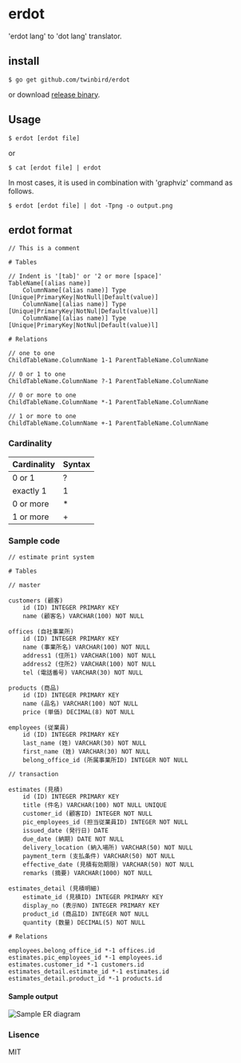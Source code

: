 # erdot

'erdot lang' to 'dot lang' translator.

## install

```console
$ go get github.com/twinbird/erdot
```

or download [release binary](https://github.com/twinbird/erdot/releases).

## Usage

```console
$ erdot [erdot file]
```

or

```console
$ cat [erdot file] | erdot
```

In most cases, it is used in combination with 'graphviz' command as follows.

```console
$ erdot [erdot file] | dot -Tpng -o output.png
```

## erdot format

```
// This is a comment

# Tables

// Indent is '[tab]' or '2 or more [space]'
TableName[(alias name)]
	ColumnName[(alias name)] Type [Unique|PrimaryKey|NotNull|Default(value)]
	ColumnName[(alias name)] Type [Unique|PrimaryKey|NotNul|Default(value)l]
	ColumnName[(alias name)] Type [Unique|PrimaryKey|NotNul|Default(value)l]

# Relations

// one to one
ChildTableName.ColumnName 1-1 ParentTableName.ColumnName 

// 0 or 1 to one
ChildTableName.ColumnName ?-1 ParentTableName.ColumnName 

// 0 or more to one
ChildTableName.ColumnName *-1 ParentTableName.ColumnName 

// 1 or more to one
ChildTableName.ColumnName +-1 ParentTableName.ColumnName 
```

### Cardinality

| Cardinality   | Syntax   |
| ------------- | -------- |
| 0 or 1        | ?        |
| exactly 1     | 1        |
| 0 or more     | *        |
| 1 or more     | +        |

### Sample code

```console
// estimate print system

# Tables

// master

customers (顧客)
	id (ID) INTEGER PRIMARY KEY
	name (顧客名) VARCHAR(100) NOT NULL

offices (自社事業所)
	id (ID) INTEGER PRIMARY KEY
	name (事業所名) VARCHAR(100) NOT NULL
	address1 (住所1) VARCHAR(100) NOT NULL
	address2 (住所2) VARCHAR(100) NOT NULL
	tel (電話番号) VARCHAR(30) NOT NULL

products (商品)
	id (ID) INTEGER PRIMARY KEY
	name (品名) VARCHAR(100) NOT NULL
	price (単価) DECIMAL(8) NOT NULL

employees (従業員)
	id (ID) INTEGER PRIMARY KEY
	last_name (姓) VARCHAR(30) NOT NULL
	first_name (姓) VARCHAR(30) NOT NULL
	belong_office_id (所属事業所ID) INTEGER NOT NULL

// transaction

estimates (見積)
	id (ID) INTEGER PRIMARY KEY
	title (件名) VARCHAR(100) NOT NULL UNIQUE
	customer_id (顧客ID) INTEGER NOT NULL
	pic_employees_id (担当従業員ID) INTEGER NOT NULL
	issued_date (発行日) DATE 
	due_date (納期) DATE NOT NULL
	delivery_location (納入場所) VARCHAR(50) NOT NULL
	payment_term (支払条件) VARCHAR(50) NOT NULL
	effective_date (見積有効期限) VARCHAR(50) NOT NULL
	remarks (摘要) VARCHAR(1000) NOT NULL

estimates_detail (見積明細)
	estimate_id (見積ID) INTEGER PRIMARY KEY
	display_no (表示NO) INTEGER PRIMARY KEY
	product_id (商品ID) INTEGER NOT NULL
	quantity (数量) DECIMAL(5) NOT NULL

# Relations

employees.belong_office_id *-1 offices.id
estimates.pic_employees_id *-1 employees.id
estimates.customer_id *-1 customers.id
estimates_detail.estimate_id *-1 estimates.id
estimates_detail.product_id *-1 products.id
```

#### Sample output

![Sample ER diagram](https://github.com/twinbird/erdot/sample/sample2.svg)

### Lisence

MIT
